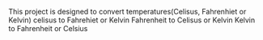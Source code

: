 This project is designed to convert temperatures(Celisus, Fahrenhiet or Kelvin)
celisus to Fahrehiet or Kelvin
Fahrenheit to Celisus or Kelvin
Kelvin to Fahrenheit or Celsius 
